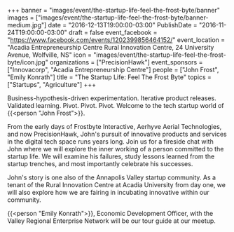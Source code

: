 +++
banner = "images/event/the-startup-life-feel-the-frost-byte/banner"
images = ["images/event/the-startup-life-feel-the-frost-byte/banner-medium.jpg"]
date = "2016-12-13T19:00:00-03:00"
PublishDate = "2016-11-24T19:00:00-03:00"
draft = false
event_facebook = "https://www.facebook.com/events/1202399856464152/"
event_location = "Acadia Entrepreneurship Centre Rural Innovation Centre, 24 University Avenue, Wolfville, NS"
icon = "images/event/the-startup-life-feel-the-frost-byte/icon.jpg"
organizations = ["PrecisionHawk"]
event_sponsors = ["Innovacorp", "Acadia Entrepreneurship Centre"]
people = ["John Frost", "Emily Konrath"]
title = "The Startup Life: Feel The Frost Byte"
topics = ["Startups", "Agriculture"]
+++

Business-hypothesis-driven experimentation.  Iterative product releases. Validated learning.  Pivot. Pivot. Pivot.  Welcome to the tech startup world of {{<person "John Frost">}}. 

From the early days of Frostbyte Interactive, Aerhyve Aerial Technologies, and now PrecisionHawk, John's pursuit of innovative products and services in the digital tech space runs years long.  Join us for a fireside chat with John where we will explore the inner working of a person committed to the startup life.  We will examine his failures, study lessons learned from the startup trenches, and most importantly celebrate his successes.   

John's story is one also of the Annapolis Valley startup community.  As a tenant of the Rural Innovation Centre at Acadia University from day one, we will also explore how we are fairing in incubating innovative within our community. 

{{<person "Emily Konrath">}}, Economic Development Officer, with the Valley Regional Enterprise Network will be our tour guide at our meetup.
